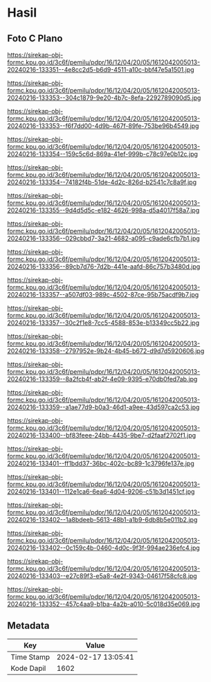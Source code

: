 # Hasil

## Foto C Plano

https://sirekap-obj-formc.kpu.go.id/3c6f/pemilu/pdpr/16/12/04/20/05/1612042005013-20240216-133351--4e8cc2d5-b6d9-4511-a10c-bbf47e5a1501.jpg

https://sirekap-obj-formc.kpu.go.id/3c6f/pemilu/pdpr/16/12/04/20/05/1612042005013-20240216-133353--304c1879-9e20-4b7c-8efa-2292789090d5.jpg

https://sirekap-obj-formc.kpu.go.id/3c6f/pemilu/pdpr/16/12/04/20/05/1612042005013-20240216-133353--f6f7dd00-4d9b-467f-89fe-753be96b4549.jpg

https://sirekap-obj-formc.kpu.go.id/3c6f/pemilu/pdpr/16/12/04/20/05/1612042005013-20240216-133354--159c5c6d-869a-41ef-999b-c78c97e0b12c.jpg

https://sirekap-obj-formc.kpu.go.id/3c6f/pemilu/pdpr/16/12/04/20/05/1612042005013-20240216-133354--74182f4b-51de-4d2c-826d-b2541c7c8a9f.jpg

https://sirekap-obj-formc.kpu.go.id/3c6f/pemilu/pdpr/16/12/04/20/05/1612042005013-20240216-133355--9d4d5d5c-e182-4626-998a-d5a4017f58a7.jpg

https://sirekap-obj-formc.kpu.go.id/3c6f/pemilu/pdpr/16/12/04/20/05/1612042005013-20240216-133356--029cbbd7-3a21-4682-a095-c9ade6cfb7b1.jpg

https://sirekap-obj-formc.kpu.go.id/3c6f/pemilu/pdpr/16/12/04/20/05/1612042005013-20240216-133356--89cb7d76-7d2b-441e-aafd-86c757b3480d.jpg

https://sirekap-obj-formc.kpu.go.id/3c6f/pemilu/pdpr/16/12/04/20/05/1612042005013-20240216-133357--a507df03-989c-4502-87ce-95b75acdf9b7.jpg

https://sirekap-obj-formc.kpu.go.id/3c6f/pemilu/pdpr/16/12/04/20/05/1612042005013-20240216-133357--30c2f1e8-7cc5-4588-853e-b13349cc5b22.jpg

https://sirekap-obj-formc.kpu.go.id/3c6f/pemilu/pdpr/16/12/04/20/05/1612042005013-20240216-133358--2797952e-9b24-4b45-b672-d9d7d5920606.jpg

https://sirekap-obj-formc.kpu.go.id/3c6f/pemilu/pdpr/16/12/04/20/05/1612042005013-20240216-133359--8a2fcb4f-ab2f-4e09-9395-e70db0fed7ab.jpg

https://sirekap-obj-formc.kpu.go.id/3c6f/pemilu/pdpr/16/12/04/20/05/1612042005013-20240216-133359--a1ae77d9-b0a3-46d1-a9ee-43d597ca2c53.jpg

https://sirekap-obj-formc.kpu.go.id/3c6f/pemilu/pdpr/16/12/04/20/05/1612042005013-20240216-133400--bf83feee-24bb-4435-9be7-d2faaf2702f1.jpg

https://sirekap-obj-formc.kpu.go.id/3c6f/pemilu/pdpr/16/12/04/20/05/1612042005013-20240216-133401--ff1bdd37-36bc-402c-bc89-1c3796fe137e.jpg

https://sirekap-obj-formc.kpu.go.id/3c6f/pemilu/pdpr/16/12/04/20/05/1612042005013-20240216-133401--112e1ca6-6ea6-4d04-9206-c51b3d1451cf.jpg

https://sirekap-obj-formc.kpu.go.id/3c6f/pemilu/pdpr/16/12/04/20/05/1612042005013-20240216-133402--1a8bdeeb-5613-48b1-a1b9-6db8b5e011b2.jpg

https://sirekap-obj-formc.kpu.go.id/3c6f/pemilu/pdpr/16/12/04/20/05/1612042005013-20240216-133402--0c159c4b-0460-4d0c-9f3f-994ae236efc4.jpg

https://sirekap-obj-formc.kpu.go.id/3c6f/pemilu/pdpr/16/12/04/20/05/1612042005013-20240216-133403--e27c89f3-e5a8-4e2f-9343-04617f58cfc8.jpg

https://sirekap-obj-formc.kpu.go.id/3c6f/pemilu/pdpr/16/12/04/20/05/1612042005013-20240216-133352--457c4aa9-b1ba-4a2b-a010-5c018d35e069.jpg


## Metadata

| Key        | Value               |
| ---------- | ------------------- |
| Time Stamp | 2024-02-17 13:05:41 |
| Kode Dapil | 1602                |



